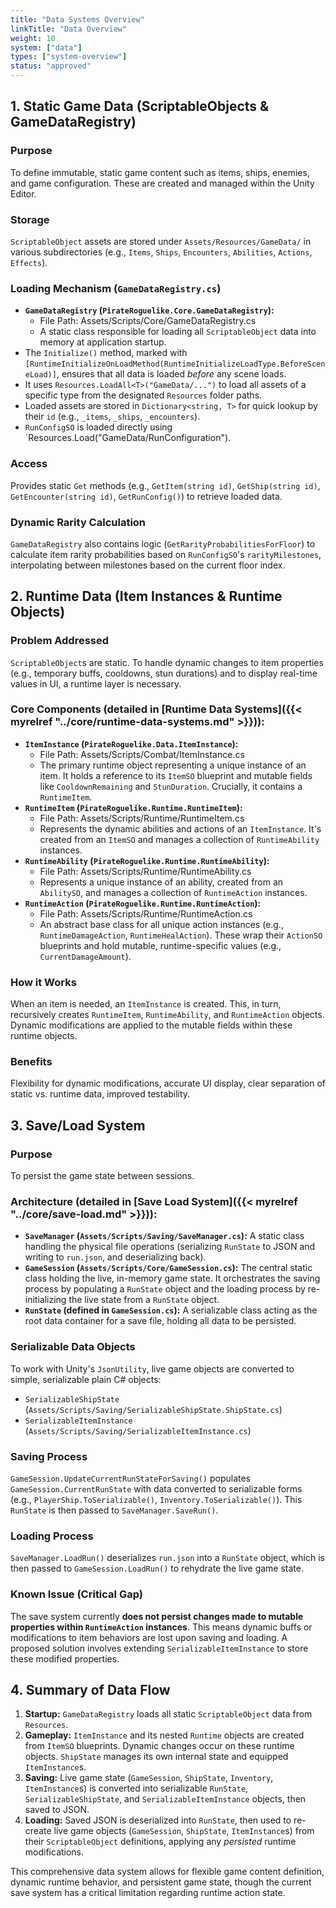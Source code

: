```yaml
---
title: "Data Systems Overview"
linkTitle: "Data Overview"
weight: 10
system: ["data"]
types: ["system-overview"]
status: "approved"
---
```


## 1. Static Game Data (ScriptableObjects & GameDataRegistry)

### Purpose
To define immutable, static game content such as items, ships, enemies, and game configuration. These are created and managed within the Unity Editor.

### Storage
`ScriptableObject` assets are stored under `Assets/Resources/GameData/` in various subdirectories (e.g., `Items`, `Ships`, `Encounters`, `Abilities`, `Actions`, `Effects`).

### Loading Mechanism (`GameDataRegistry.cs`)
*   **`GameDataRegistry` (`PirateRoguelike.Core.GameDataRegistry`):**
    *   File Path: Assets/Scripts/Core/GameDataRegistry.cs
    *   A static class responsible for loading all `ScriptableObject` data into memory at application startup.
*   The `Initialize()` method, marked with `[RuntimeInitializeOnLoadMethod(RuntimeInitializeLoadType.BeforeSceneLoad)]`, ensures that all data is loaded *before* any scene loads.
*   It uses `Resources.LoadAll<T>("GameData/...")` to load all assets of a specific type from the designated `Resources` folder paths.
*   Loaded assets are stored in `Dictionary<string, T>` for quick lookup by their `id` (e.g., `_items`, `_ships`, `_encounters`).
*   `RunConfigSO` is loaded directly using `Resources.Load<RunConfigSO>("GameData/RunConfiguration").

### Access
Provides static `Get` methods (e.g., `GetItem(string id)`, `GetShip(string id)`, `GetEncounter(string id)`, `GetRunConfig()`) to retrieve loaded data.

### Dynamic Rarity Calculation
`GameDataRegistry` also contains logic (`GetRarityProbabilitiesForFloor`) to calculate item rarity probabilities based on `RunConfigSO`'s `rarityMilestones`, interpolating between milestones based on the current floor index.

## 2. Runtime Data (Item Instances & Runtime Objects)

### Problem Addressed
`ScriptableObject`s are static. To handle dynamic changes to item properties (e.g., temporary buffs, cooldowns, stun durations) and to display real-time values in UI, a runtime layer is necessary.

### Core Components (detailed in [Runtime Data Systems]({{< myrelref "../core/runtime-data-systems.md" >}})):
*   **`ItemInstance` (`PirateRoguelike.Data.ItemInstance`):**
    *   File Path: Assets/Scripts/Combat/ItemInstance.cs
    *   The primary runtime object representing a unique instance of an item. It holds a reference to its `ItemSO` blueprint and mutable fields like `CooldownRemaining` and `StunDuration`. Crucially, it contains a `RuntimeItem`.
*   **`RuntimeItem` (`PirateRoguelike.Runtime.RuntimeItem`):**
    *   File Path: Assets/Scripts/Runtime/RuntimeItem.cs
    *   Represents the dynamic abilities and actions of an `ItemInstance`. It's created from an `ItemSO` and manages a collection of `RuntimeAbility` instances.
*   **`RuntimeAbility` (`PirateRoguelike.Runtime.RuntimeAbility`):**
    *   File Path: Assets/Scripts/Runtime/RuntimeAbility.cs
    *   Represents a unique instance of an ability, created from an `AbilitySO`, and manages a collection of `RuntimeAction` instances.
*   **`RuntimeAction` (`PirateRoguelike.Runtime.RuntimeAction`):**
    *   File Path: Assets/Scripts/Runtime/RuntimeAction.cs
    *   An abstract base class for all unique action instances (e.g., `RuntimeDamageAction`, `RuntimeHealAction`). These wrap their `ActionSO` blueprints and hold mutable, runtime-specific values (e.g., `CurrentDamageAmount`).

### How it Works
When an item is needed, an `ItemInstance` is created. This, in turn, recursively creates `RuntimeItem`, `RuntimeAbility`, and `RuntimeAction` objects. Dynamic modifications are applied to the mutable fields within these runtime objects.

### Benefits
Flexibility for dynamic modifications, accurate UI display, clear separation of static vs. runtime data, improved testability.

## 3. Save/Load System

### Purpose
To persist the game state between sessions.

### Architecture (detailed in [Save Load System]({{< myrelref "../core/save-load.md" >}})):
*   **`SaveManager` (`Assets/Scripts/Saving/SaveManager.cs`):** A static class handling the physical file operations (serializing `RunState` to JSON and writing to `run.json`, and deserializing back).
*   **`GameSession` (`Assets/Scripts/Core/GameSession.cs`):** The central static class holding the live, in-memory game state. It orchestrates the saving process by populating a `RunState` object and the loading process by re-initializing the live state from a `RunState` object.
*   **`RunState` (defined in `GameSession.cs`):** A serializable class acting as the root data container for a save file, holding all data to be persisted.

### Serializable Data Objects
To work with Unity's `JsonUtility`, live game objects are converted to simple, serializable plain C# objects:
*   `SerializableShipState` (`Assets/Scripts/Saving/SerializableShipState.ShipState.cs`)
*   `SerializableItemInstance` (`Assets/Scripts/Saving/SerializableItemInstance.cs`)

### Saving Process
`GameSession.UpdateCurrentRunStateForSaving()` populates `GameSession.CurrentRunState` with data converted to serializable forms (e.g., `PlayerShip.ToSerializable()`, `Inventory.ToSerializable()`). This `RunState` is then passed to `SaveManager.SaveRun()`.

### Loading Process
`SaveManager.LoadRun()` deserializes `run.json` into a `RunState` object, which is then passed to `GameSession.LoadRun()` to rehydrate the live game state.

### Known Issue (Critical Gap)
The save system currently **does not persist changes made to mutable properties within `RuntimeAction` instances**. This means dynamic buffs or modifications to item behaviors are lost upon saving and loading. A proposed solution involves extending `SerializableItemInstance` to store these modified properties.

## 4. Summary of Data Flow

1.  **Startup:** `GameDataRegistry` loads all static `ScriptableObject` data from `Resources`.
2.  **Gameplay:** `ItemInstance` and its nested `Runtime` objects are created from `ItemSO` blueprints. Dynamic changes occur on these runtime objects. `ShipState` manages its own internal state and equipped `ItemInstance`s.
3.  **Saving:** Live game state (`GameSession`, `ShipState`, `Inventory`, `ItemInstance`s) is converted into serializable `RunState`, `SerializableShipState`, and `SerializableItemInstance` objects, then saved to JSON.
4.  **Loading:** Saved JSON is deserialized into `RunState`, then used to re-create live game objects (`GameSession`, `ShipState`, `ItemInstance`s) from their `ScriptableObject` definitions, applying any *persisted* runtime modifications.

This comprehensive data system allows for flexible game content definition, dynamic runtime behavior, and persistent game state, though the current save system has a critical limitation regarding runtime action state.